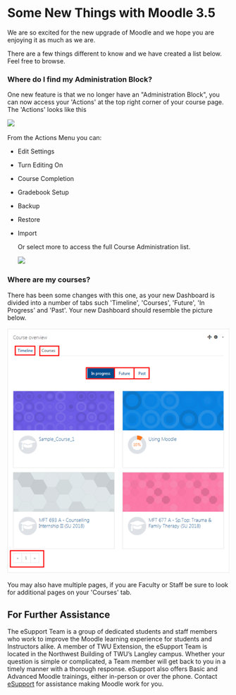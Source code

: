 # Some New Things with Moodle 3.5

We are so excited for the new upgrade of Moodle and we hope you are enjoying it as much as we are.

There are a few things different to know and we have created a list below. Feel free to browse.

### Where do I find my Administration Block?

One new feature is that we no longer have an "Administration Block", you can now access your 'Actions' at the top right corner of your course page. The 'Actions' looks like this

![](https://github.com/TWUOnline/moodlehelp/tree/9734bec81a4fb765e7397d842ecef80632c3edb8/Users/ChrisCat/Documents/GitHub/moodlehelp/.gitbook/assets/Action-options-1.png)

From the Actions Menu you can:

* Edit Settings
* Turn Editing On
* Course Completion
* Gradebook Setup
* Backup
* Restore
* Import

  Or select more to access the full Course Administration list.

  ![](https://github.com/TWUOnline/moodlehelp/tree/9734bec81a4fb765e7397d842ecef80632c3edb8/.gitbook/assets/actions-options-1.png)

### Where are my courses?

There has been some changes with this one, as your new Dashboard is divided into a number of tabs such 'Timeline', 'Courses', 'Future', 'In Progress' and 'Past'. Your new Dashboard should resemble the picture below.

![](../.gitbook/assets/dashboard.png)

You may also have multiple pages, if you are Faculty or Staff be sure to look for additional pages on your 'Courses' tab.

## For Further Assistance

The eSupport Team is a group of dedicated students and staff members who work to improve the Moodle learning experience for students and Instructors alike. A member of TWU Extension, the eSupport Team is located in the Northwest Building of TWU’s Langley campus. Whether your question is simple or complicated, a Team member will get back to you in a timely manner with a thorough response. eSupport also offers Basic and Advanced Moodle trainings, either in-person or over the phone. Contact [eSupport](https://trinitywestern.teamdynamix.com/TDClient/Requests/ServiceDet?ID=16141) for assistance making Moodle work for you.

